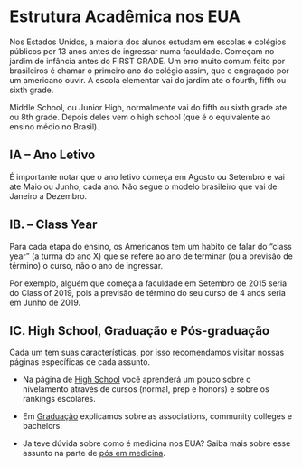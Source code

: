 # Estrutura Acadêmica nos EUA
 
Nos Estados Unidos, a maioria dos alunos estudam em escolas e colégios públicos por 13 anos antes de ingressar numa faculdade. Começam no jardim de infância antes do FIRST GRADE.  Um erro muito comum feito por brasileiros é chamar o primeiro ano do colégio assim, que e engraçado por um americano ouvir.  A escola elementar vai do jardim ate o fourth, fifth ou sixth grade. 
 
Middle School, ou Junior High, normalmente vai do fifth ou sixth grade ate ou 8th grade. Depois deles vem o high school (que é o equivalente ao ensino médio no Brasil).
 
## IA – Ano Letivo

É importante notar que o ano letivo começa em Agosto ou Setembro e vai ate Maio ou Junho, cada ano. Não segue o modelo brasileiro que vai de Janeiro a Dezembro.
 
## IB. – Class Year

Para cada etapa do ensino, os Americanos tem um habito de falar do “class year” (a turma do ano X) que se refere ao ano de terminar (ou a previsão de término) o curso, não o ano de ingressar.
 
Por exemplo, alguém que começa a faculdade em Setembro de 2015 seria do Class of 2019, pois a previsão de término do seu curso de 4 anos seria em Junho de 2019.
 
## IC. High School, Graduação e Pós-graduação
 
Cada um tem suas características, por isso recomendamos visitar nossas páginas específicas de cada assunto.
 
- Na página de [High School](http://www.qilabs.org/guias/application/high-school) você aprenderá um pouco sobre o nivelamento através de cursos (normal, prep e honors) e sobre os rankings escolares.

- Em [Graduação](http://www.qilabs.org/guias/application/graduacao) explicamos sobre as associations, community colleges e bachelors. 

- Ja teve dúvida sobre como é medicina nos EUA? Saiba mais sobre esse assunto na parte de [pós em medicina](http://www.qilabs.org/guias/application/pos-graduacao/pos-medicina).
